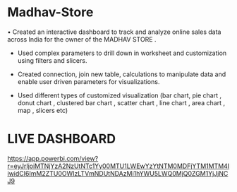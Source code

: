 # Madhav-Store
• Created an interactive dashboard to track and analyze online sales data across India for the owner of the MADHAV STORE . 



- Used complex parameters to drill down in worksheet and customization using filters and slicers.



- Created connection, join new table, calculations to manipulate data and enable user driven parameters for visualizations. 



- Used different types of customized visualization (bar chart, pie chart , donut chart , clustered bar chart , scatter chart , line chart , area chart , map , slicers etc) 

# LIVE DASHBOARD
https://app.powerbi.com/view?r=eyJrIjoiMTNjYzA2NzUtNTc1Yy00MTU1LWEwYzYtNTM0MDFjYTM1MTM4IiwidCI6ImM2ZTU0OWIzLTVmNDUtNDAzMi1hYWU5LWQ0MjQ0ZGM1YjJjNCJ9
